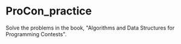 # ProCon_practice
Solve the problems in the book, "Algorithms and Data Structures for Programming Contests".
